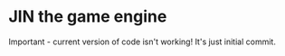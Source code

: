 # JIN the game engine

Important - current version of code isn't working! It's just initial commit.
